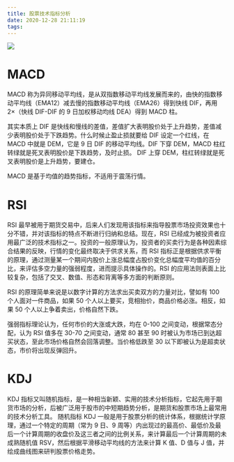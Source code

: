```yaml
---
title: 股票技术指标分析
date: 2020-12-28 21:11:19
tags:
---
```


![](michael-d-beckwith-4BbA9xqv0cY-unsplash.jpg)

# MACD

MACD 称为异同移动平均线，是从双指数移动平均线发展而来的，由快的指数移动平均线（EMA12）减去慢的指数移动平均线（EMA26）得到快线 DIF，再用 2×（快线 DIF-DIF 的 9 日加权移动均线 DEA）得到 MACD 柱。

其实本质上 DIF 是快线和慢线的差值，差值扩大表明股价处于上升趋势，差值减少表明股价处于下跌趋势。什么时候止盈止损就要给 DIF 设定一个红线，在 MACD 中就是 DEM，它是 9 日 DIF 的移动平均线。DIF 下穿 DEM，MACD 柱红转绿就是死叉表明股价是下跌趋势，及时止损。 DIF 上穿 DEM，柱红转绿就是死叉表明股价是上升趋势，要建仓。

MACD 是基于均值的趋势指标，不适用于震荡行情。

<!--more-->

# RSI

RSI 最早被用于期货交易中，后来人们发现用该指标来指导股票市场投资效果也十分不错，并对该指标的特点不断进行归纳和总结。现在，RSI 已经成为被投资者应用最广泛的技术指标之一。投资的一般原理认为，投资者的买卖行为是各种因素综合结果的反映，行情的变化最终取决于供求关系，而 RSI 指标正是根据供求平衡的原理，通过测量某一个期间内股价上涨总幅度占股价变化总幅度平均值的百分比，来评估多空力量的强弱程度，进而提示具体操作的。RSI 的应用法则表面上比较复杂，包括了交叉、数值、形态和背离等多方面的判断原则。

RSI 的原理简单来说是以数字计算的方法求出买卖双方的力量对比，譬如有 100 个人面对一件商品，如果 50 个人以上要买，竞相抬价，商品价格必涨。相反，如果 50 个人以上争着卖出，价格自然下跌。

强弱指标理论认为，任何市价的大涨或大跌，均在 0-100 之间变动，根据常态分配，认为 RSI 值多在 30-70 之间变动，通常 80 甚至 90 时被认为市场已到达超买状态，至此市场价格自然会回落调整。当价格低跌至 30 以下即被认为是超卖状态，市价将出现反弹回升。

# KDJ

KDJ 指标又叫随机指标，是一种相当新颖、实用的技术分析指标，它起先用于期货市场的分析，后被广泛用于股市的中短期趋势分析，是期货和股票市场上最常用的技术分析工具。
随机指标 KDJ 一般是用于股票分析的统计体系，根据统计学原理，通过一个特定的周期（常为 9 日、9 周等）内出现过的最高价、最低价及最后一个计算周期的收盘价及这三者之间的比例关系，来计算最后一个计算周期的未成熟随机值 RSV，然后根据平滑移动平均线的方法来计算 K 值、D 值与 J 值，并绘成曲线图来研判股票价格走势。
